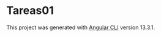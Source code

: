 # Tareas01

This project was generated with [Angular CLI](https://github.com/angular/angular-cli) version 13.3.1.

